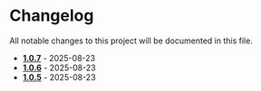 # Changelog

All notable changes to this project will be documented in this file.

* [**1.0.7**](./changelogs/details/1.0.7.md) - 2025-08-23
* [**1.0.6**](./changelogs/details/1.0.6.md) - 2025-08-23
* [**1.0.5**](./changelogs/details/1.0.5.md) - 2025-08-23
